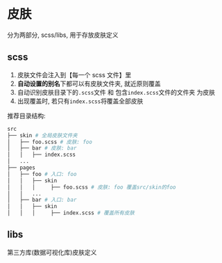 # 皮肤

分为两部分, scss/libs, 用于存放皮肤定义

## scss

1. 皮肤文件会注入到【每一个 scss 文件】里
2. **自动设置的别名**下都可以有皮肤文件夹, 就近原则覆盖
3. 自动识别皮肤目录下的`.scss`文件 和 包含`index.scss`文件的文件夹 为皮肤
4. 出现覆盖时, 若只有`index.scss`将覆盖全部皮肤

推荐目录结构:

```bash
src
├── skin # 全局皮肤文件夹
│   ├── foo.scss # 皮肤: foo
│   ├── bar # 皮肤: bar
│   │   ├── index.scss
│   ...
├── pages
│   ├── foo # 入口: foo
│   │   ├── skin
│   │   │     ├── foo.scss # 皮肤: foo 覆盖src/skin的foo
│   │   ...
│   ├── bar # 入口: bar
│   │   ├── skin
│   │   │     ├── index.scss # 覆盖所有皮肤
```

## libs

第三方库(数据可视化库)皮肤定义

